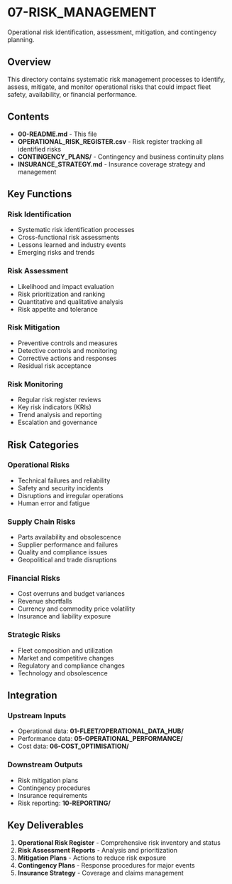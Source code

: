 # 07-RISK_MANAGEMENT

Operational risk identification, assessment, mitigation, and contingency planning.

## Overview

This directory contains systematic risk management processes to identify, assess, mitigate, and monitor operational risks that could impact fleet safety, availability, or financial performance.

## Contents

- **00-README.md** - This file
- **OPERATIONAL_RISK_REGISTER.csv** - Risk register tracking all identified risks
- **CONTINGENCY_PLANS/** - Contingency and business continuity plans
- **INSURANCE_STRATEGY.md** - Insurance coverage strategy and management

## Key Functions

### Risk Identification
- Systematic risk identification processes
- Cross-functional risk assessments
- Lessons learned and industry events
- Emerging risks and trends

### Risk Assessment
- Likelihood and impact evaluation
- Risk prioritization and ranking
- Quantitative and qualitative analysis
- Risk appetite and tolerance

### Risk Mitigation
- Preventive controls and measures
- Detective controls and monitoring
- Corrective actions and responses
- Residual risk acceptance

### Risk Monitoring
- Regular risk register reviews
- Key risk indicators (KRIs)
- Trend analysis and reporting
- Escalation and governance

## Risk Categories

### Operational Risks
- Technical failures and reliability
- Safety and security incidents
- Disruptions and irregular operations
- Human error and fatigue

### Supply Chain Risks
- Parts availability and obsolescence
- Supplier performance and failures
- Quality and compliance issues
- Geopolitical and trade disruptions

### Financial Risks
- Cost overruns and budget variances
- Revenue shortfalls
- Currency and commodity price volatility
- Insurance and liability exposure

### Strategic Risks
- Fleet composition and utilization
- Market and competitive changes
- Regulatory and compliance changes
- Technology and obsolescence

## Integration

### Upstream Inputs
- Operational data: **01-FLEET/OPERATIONAL_DATA_HUB/**
- Performance data: **05-OPERATIONAL_PERFORMANCE/**
- Cost data: **06-COST_OPTIMISATION/**

### Downstream Outputs
- Risk mitigation plans
- Contingency procedures
- Insurance requirements
- Risk reporting: **10-REPORTING/**

## Key Deliverables

1. **Operational Risk Register** - Comprehensive risk inventory and status
2. **Risk Assessment Reports** - Analysis and prioritization
3. **Mitigation Plans** - Actions to reduce risk exposure
4. **Contingency Plans** - Response procedures for major events
5. **Insurance Strategy** - Coverage and claims management
